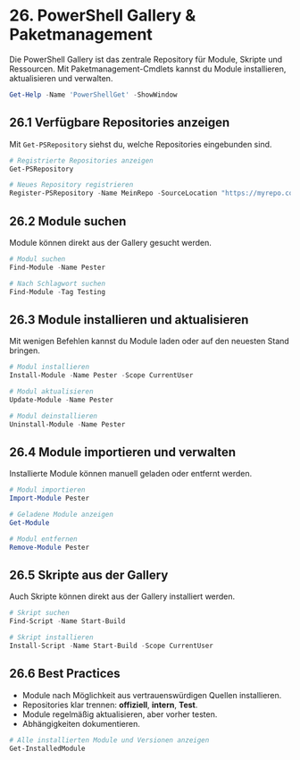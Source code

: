 # 26. PowerShell Gallery & Paketmanagement

Die PowerShell Gallery ist das zentrale Repository für Module, Skripte und Ressourcen. Mit Paketmanagement-Cmdlets kannst du Module installieren, aktualisieren und verwalten.

```powershell
Get-Help -Name 'PowerShellGet' -ShowWindow
```

## 26.1 Verfügbare Repositories anzeigen

Mit `Get-PSRepository` siehst du, welche Repositories eingebunden sind.

```powershell
# Registrierte Repositories anzeigen
Get-PSRepository

# Neues Repository registrieren
Register-PSRepository -Name MeinRepo -SourceLocation "https://myrepo.com/api/v2"
```

## 26.2 Module suchen

Module können direkt aus der Gallery gesucht werden.

```powershell
# Modul suchen
Find-Module -Name Pester

# Nach Schlagwort suchen
Find-Module -Tag Testing
```

## 26.3 Module installieren und aktualisieren

Mit wenigen Befehlen kannst du Module laden oder auf den neuesten Stand bringen.

```powershell
# Modul installieren
Install-Module -Name Pester -Scope CurrentUser

# Modul aktualisieren
Update-Module -Name Pester

# Modul deinstallieren
Uninstall-Module -Name Pester
```

## 26.4 Module importieren und verwalten

Installierte Module können manuell geladen oder entfernt werden.

```powershell
# Modul importieren
Import-Module Pester

# Geladene Module anzeigen
Get-Module

# Modul entfernen
Remove-Module Pester
```

## 26.5 Skripte aus der Gallery

Auch Skripte können direkt aus der Gallery installiert werden.

```powershell
# Skript suchen
Find-Script -Name Start-Build

# Skript installieren
Install-Script -Name Start-Build -Scope CurrentUser
```

## 26.6 Best Practices

* Module nach Möglichkeit aus vertrauenswürdigen Quellen installieren.
* Repositories klar trennen: **offiziell**, **intern**, **Test**.
* Module regelmäßig aktualisieren, aber vorher testen.
* Abhängigkeiten dokumentieren.

```powershell
# Alle installierten Module und Versionen anzeigen
Get-InstalledModule
```
